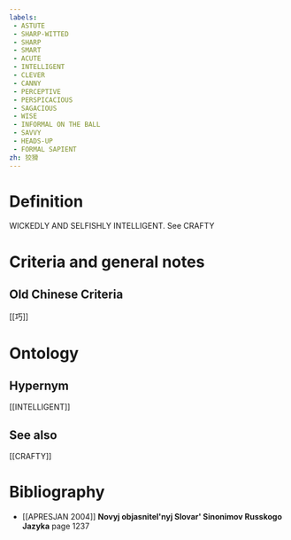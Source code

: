 ```yaml
---
labels: 
 - ASTUTE
 - SHARP-WITTED
 - SHARP
 - SMART
 - ACUTE
 - INTELLIGENT
 - CLEVER
 - CANNY
 - PERCEPTIVE
 - PERSPICACIOUS
 - SAGACIOUS
 - WISE
 - INFORMAL ON THE BALL
 - SAVVY
 - HEADS-UP
 - FORMAL SAPIENT
zh: 狡猾
---
```


# Definition
WICKEDLY AND SELFISHLY INTELLIGENT. See CRAFTY
# Criteria and general notes
## Old Chinese Criteria
[[巧]]
# Ontology

## Hypernym
[[INTELLIGENT]]
## See also
[[CRAFTY]]
# Bibliography
- [[APRESJAN 2004]]
**Novyj objasnitel'nyj Slovar' Sinonimov Russkogo Jazyka** page 1237
